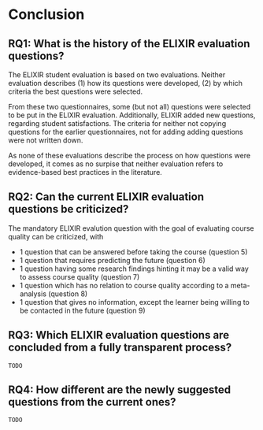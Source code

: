 # Conclusion

## RQ1: What is the history of the ELIXIR evaluation questions?

The ELIXIR student evaluation is based on two evaluations.
Neither evaluation describes (1) how its questions were developed,
(2) by which criteria the best questions were
selected.

From these two questionnaires, some (but not all) questions were
selected to be put in the ELIXIR evaluation.
Additionally, ELIXIR added new questions, regarding student
satisfactions.
The criteria for neither not copying questions for the earlier
questionnaires, not for adding adding questions were not written down.

As none of these evaluations describe the process on how questions
were developed, it comes as no surpise that neither
evaluation refers to evidence-based best practices in the literature.

## RQ2: Can the current ELIXIR evaluation questions be criticized?

The mandatory ELIXIR evalution question with the goal of evaluating
course quality can be criticized, with

- 1 question that can be answered before taking the course (question 5)
- 1 question that requires predicting the future (question 6)
- 1 question having some research findings hinting it may be a valid
  way to assess course quality (question 7)
- 1 question which has no relation to course quality according to a
  meta-analysis (question 8)
- 1 question that gives no information, except the learner being
  willing to be contacted in the future (question 9)

<!-- markdownlint-disable MD013 --><!-- Headings cannot be split up over lines, hence will break 80 characters per line -->

## RQ3: Which ELIXIR evaluation questions are concluded from a fully transparent process?

<!-- markdownlint-enable MD013 --><!-- Headings cannot be split up over lines, hence will break 80 characters per line -->

`TODO`

## RQ4: How different are the newly suggested questions from the current ones?

`TODO`

